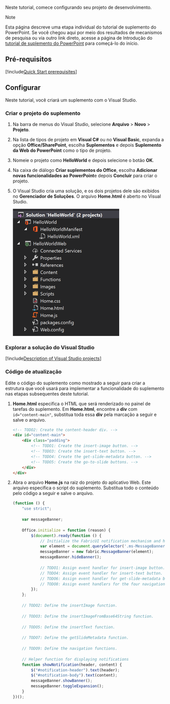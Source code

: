 Neste tutorial, comece configurando seu projeto de desenvolvimento. 

> [!NOTE]
> Esta página descreve uma etapa individual do tutorial de suplemento do PowerPoint. Se você chegou aqui por meio dos resultados de mecanismos de pesquisa ou via outro link direto, acesse a página de Introdução do [tutorial de suplemento do PowerPoint](../tutorials/powerpoint-tutorial.yml) para começá-lo do início.

## <a name="prerequisites"></a>Pré-requisitos

[!include[Quick Start prerequisites](../includes/quickstart-vs-prerequisites.md)]

## <a name="setup"></a>Configurar

Neste tutorial, você criará um suplemento com o Visual Studio.

### <a name="create-the-add-in-project"></a>Criar o projeto do suplemento

1. Na barra de menus do Visual Studio, selecione **Arquivo**  >  **Novo**  >  **Projeto**.
    
2. Na lista de tipos de projeto em **Visual C#** ou no **Visual Basic**, expanda a opção **Office/SharePoint**, escolha **Suplementos** e depois **Suplemento da Web do PowerPoint** como o tipo de projeto. 

3. Nomeie o projeto como **HelloWorld** e depois selecione o botão **OK**.

4. Na caixa de diálogo **Criar suplementos do Office**, escolha **Adicionar novas funcionalidades ao PowerPoint**e depois **Concluir** para criar o projeto.

5. O Visual Studio cria uma solução, e os dois projetos dele são exibidos no **Gerenciador de Soluções**. O arquivo **Home.html** é aberto no Visual Studio.

     ![Tutorial do PowerPoint: janela do Explorador de soluções do Visual Studio mostrando os dois projetos na solução HelloWorld](../images/powerpoint-tutorial-solution-explorer.png)

### <a name="explore-the-visual-studio-solution"></a>Explorar a solução do Visual Studio

[!include[Description of Visual Studio projects](../includes/quickstart-vs-solution.md)]

### <a name="update-code"></a>Código de atualização 

Edite o código do suplemento como mostrado a seguir para criar a estrutura que você usará para implementar a funcionalidade do suplemento nas etapas subsequentes deste tutorial.

1. **Home.html** especifica o HTML que será renderizado no painel de tarefas do suplemento. Em **Home.html**, encontre a **div** com `id="content-main"`, substitua toda essa **div** pela marcação a seguir e salve o arquivo.

    ```html
    <!-- TODO2: Create the content-header div. -->
    <div id="content-main">
        <div class="padding">
            <!-- TODO1: Create the insert-image button. -->
            <!-- TODO3: Create the insert-text button. -->
            <!-- TODO4: Create the get-slide-metadata button. -->
            <!-- TODO5: Create the go-to-slide buttons. -->
        </div>
    </div>
    ```

2. Abra o arquivo **Home.js** na raiz do projeto do aplicativo Web. Este arquivo especifica o script do suplemento. Substitua todo o conteúdo pelo código a seguir e salve o arquivo.

    ```javascript
    (function () {
        "use strict";

        var messageBanner;

        Office.initialize = function (reason) {
            $(document).ready(function () {
                // Initialize the FabricUI notification mechanism and hide it
                var element = document.querySelector('.ms-MessageBanner');
                messageBanner = new fabric.MessageBanner(element);
                messageBanner.hideBanner();

                // TODO1: Assign event handler for insert-image button.
                // TODO4: Assign event handler for insert-text button.
                // TODO6: Assign event handler for get-slide-metadata button.
                // TODO8: Assign event handlers for the four navigation buttons.
            });
        };

        // TODO2: Define the insertImage function. 

        // TODO3: Define the insertImageFromBase64String function.

        // TODO5: Define the insertText function.

        // TODO7: Define the getSlideMetadata function.

        // TODO9: Define the navigation functions.

        // Helper function for displaying notifications
        function showNotification(header, content) {
            $("#notification-header").text(header);
            $("#notification-body").text(content);
            messageBanner.showBanner();
            messageBanner.toggleExpansion();
        }
    })();
    ```
